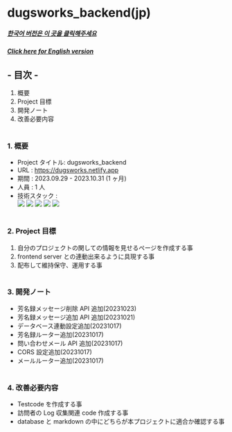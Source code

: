 # dugsworks_backend(jp)

##### [한국어 버전은 이 곳을 클릭해주세요](README.md)

##### [Click here for English version](README_EN.md)

## - 目次 -

1. 概要
2. Project 目標
3. 開発ノート
4. 改善必要内容
   </br>
   </br>

### 1. 概要

- Project タイトル: dugsworks_backend
- URL : https://dugsworks.netlify.app
- 期間 : 2023.09.29 - 2023.10.31 (1 ヶ月)
- 人員 : 1 人
- 技術スタック : </br>
  <img src="https://img.shields.io/badge/node.js-339933?style=for-the-badge&logo=node.js&logoColor=white">
  <img src="https://img.shields.io/badge/express-000000?style=for-the-badge&logo=express&logoColor=white">
  <img src="https://img.shields.io/badge/Typescript-3178C6?style=for-the-badge&logo=Typescript&logoColor=white">
  <img src="https://img.shields.io/badge/Postman-FF6C37?style=for-the-badge&logo=Postman&logoColor=white">
  <img src="https://img.shields.io/badge/Git-F05032?style=for-the-badge&logo=Git&logoColor=white">
  </br>
  </br>

### 2. Project 目標

1. 自分のプロジェクトの関しての情報を見せるページを作成する事
2. frontend server との連動出来るように具現する事
3. 配布して維持保守、運用する事
   </br>
   </br>

### 3. 開発ノート

- 芳名録メッセージ削除 API 追加(20231023)
- 芳名録メッセージ追加 API 追加(20231021)
- データベース連動設定追加(20231017)
- 芳名録ルーター追加(20231017)
- 問い合わせメール API 追加(20231017)
- CORS 設定追加(20231017)
- メールルーター追加(20231017)
  </br>
  </br>

### 4. 改善必要内容

- Testcode を作成する事
- 訪問者の Log 収集関連 code 作成する事
- database と markdown の中にどちらが本プロジェクトに適合か確認する事

